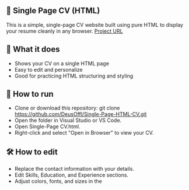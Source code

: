 ## 📝 Single Page CV (HTML)
This is a simple, single-page CV website built using pure HTML to display your resume cleanly in any browser.
[Project URL](https://github.com/DeusOffl/Single-Page-HTML-CV)

## 📄 What it does
* Shows your CV on a single HTML page
* Easy to edit and personalize
* Good for practicing HTML structuring and styling

## 🚀 How to run
* Clone or download this repository:
git clone https://github.com/DeusOffl/Single-Page-HTML-CV.git
* Open the folder in Visual Studio or VS Code.
* Open Single-Page CV.html.
* Right-click and select "Open in Browser" to view your CV.

## 🛠️ How to edit
* Replace the contact information with your details.
* Edit Skills, Education, and Experience sections.
* Adjust colors, fonts, and sizes in the <style> section as you like.


## 🌱 Skills practiced
✅ Basic HTML structure
✅ Inline CSS styling
✅ Adding links to LinkedIn and GitHub
✅ Structuring content for clarity

## 📸 Preview
<img width="1745" height="869" alt="image" src="https://github.com/user-attachments/assets/379c5250-a8d9-43bc-9f95-7a79e8c552cb" />


## 📄 License
This project is open for learning and personal use. Feel free to modify and use it to showcase your own CV online.

